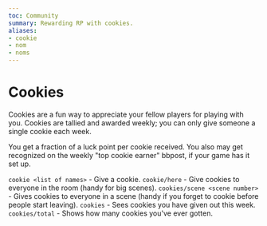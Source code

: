 ```yaml
---
toc: Community
summary: Rewarding RP with cookies.
aliases:
- cookie
- nom
- noms
---
```

# Cookies

Cookies are a fun way to appreciate your fellow players for playing with you.  Cookies are tallied and awarded weekly; you can only give someone a single cookie each week.

You get a fraction of a luck point per cookie received.  You also may get recognized on the weekly "top cookie earner" bbpost, if your game has it set up.

`cookie <list of names>` - Give a cookie.
`cookie/here` - Give cookies to everyone in the room (handy for big scenes).
`cookies/scene <scene number>` - Gives cookies to everyone in a scene (handy if you forget to cookie before people start leaving).
`cookies` - Sees cookies you have given out this week.
`cookies/total` - Shows how many cookies you've ever gotten.
